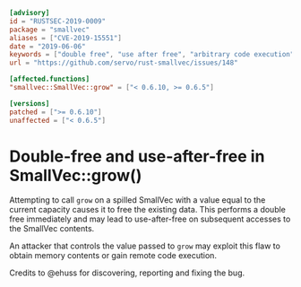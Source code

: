 ```toml
[advisory]
id = "RUSTSEC-2019-0009"
package = "smallvec"
aliases = ["CVE-2019-15551"]
date = "2019-06-06"
keywords = ["double free", "use after free", "arbitrary code execution"]
url = "https://github.com/servo/rust-smallvec/issues/148"

[affected.functions]
"smallvec::SmallVec::grow" = ["< 0.6.10, >= 0.6.5"]

[versions]
patched = [">= 0.6.10"]
unaffected = ["< 0.6.5"]
```

# Double-free and use-after-free in SmallVec::grow()

Attempting to call `grow` on a spilled SmallVec with a value equal to the current capacity causes it to free the existing data. This performs a double free immediately and may lead to use-after-free on subsequent accesses to the SmallVec contents.

An attacker that controls the value passed to `grow` may exploit this flaw to obtain memory contents or gain remote code execution.

Credits to @ehuss for discovering, reporting and fixing the bug.
